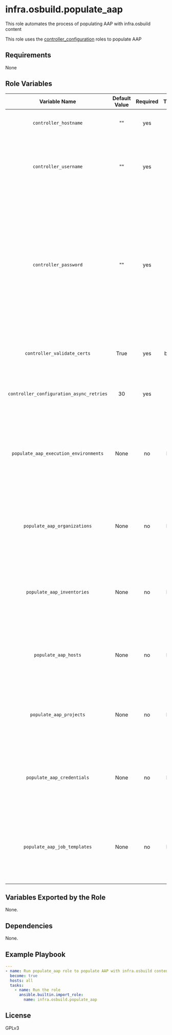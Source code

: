 # infra.osbuild.populate_aap

This role automates the process of populating AAP with infra.osbuild content

This role uses the [controller_configuration](https://github.com/redhat-cop/controller_configuration) roles to populate AAP

## Requirements

None

## Role Variables
|Variable Name|Default Value|Required|Type|Description|Example|
|:---:|:---:|:---:|:---:|:---:|:---|
|`controller_hostname`|""|yes|str|URL to the Ansible Controller Server.|<pre>controller_hostname: http://0.0.0.0:443</pre>|
|`controller_username`|""|yes|str|Admin User on the Ansible Controller Server. Either username / password or oauthtoken need to be specified.|<pre>controller_username: admin</pre>|
|`controller_password`|""|yes|str|Controller Admin User's password on the Ansible Controller Server. This should be stored in an Ansible Vault at vars/controller-secrets.yml or elsewhere and called from a parent playbook. Either username / password or oauthtoken need to be specified.|<pre>controller_password: test</pre>|
|`controller_validate_certs`|True|yes|bool|Whether or not to validate the Ansible Controller Server's SSL certificate.|<pre>controller_validate_certs: false</pre>|
|`controller_configuration_async_retries`|30|yes|int|This variable sets the number of retries to attempt for the role globally.|<pre>controller_configuration_async_retries: 20</pre>|
|`populate_aap_execution_environments`|None|no|list|Use to populate AAP with execution environments More information can be found in [Configuration Collection execution environments role README](https://github.com/redhat-cop/controller_configuration/tree/devel/roles/execution_environments)|<pre>populate_aap_execution_environments:<br>  - name: osbuild_ee<br>    image: quay.io/repository/org/image<br>    pull: always</pre>|
|`populate_aap_organizations`|None|no|list|Use to populate AAP with organizations. More information can be found in [Configuration Collection organizations role README](https://github.com/redhat-cop/controller_configuration/tree/devel/roles/organizations)|<pre>populate_aap_organizations:<br>  - name: Osbuild_test</pre>|
|`populate_aap_inventories`|None|no|list|Use to populate AAP with inventories. More information can be found in [Configuration Collection inventories role README](https://github.com/redhat-cop/controller_configuration/tree/devel/roles/inventories)|<pre>populate_aap_inventories:<br>  - name: osbuild_inventory<br>    organization: Osbuild_test</pre>|
|`populate_aap_hosts`|None|no|list|Use to populate AAP with hosts. More information can be found in [Configuration Collection hosts role README](https://github.com/redhat-cop/controller_configuration/tree/devel/roles/hosts)|<pre>populate_aap_hosts:<br>  - name: osbuild_remote_system<br>    inventory: osbuild_inventory<br>    variables:<br>      ansible_host: 0.0.0.0<br>      ansible_user: user</pre>|
|`populate_aap_projects`|None|no|list|Use to populate AAP with projects. More information can be found in [Configuration Collection projects role README](https://github.com/redhat-cop/controller_configuration/tree/devel/roles/projects)|<pre>populate_aap_projects:<br>  - name: osbuild_project<br>    organization: Osbuild_test<br>    default_environment: osbuild_ee<br>    scm_type: git<br>    scm_url: https://github.com/redhat-cop/infra.osbuild</pre>|
|`populate_aap_credentials`|None|no|list|Use to populate AAP with credentials. More information can be found in [Configuration Collection credentials role README](https://github.com/redhat-cop/controller_configuration/tree/devel/roles/credentials)|<pre>populate_aap_credentials:<br>  - name: osbuild_credential<br>    organization: Osbuild_test<br>    credentail_type: Machine<br>    inputs:<br>      username: user<br>      ssh_key_data: "{{ lookup('file', '~/.ssh/id_rsa_aap', errors='warn') }}" </pre>|
|`populate_aap_job_templates`|None|no|list|Use to populate AAP with job templates. More information can be found in [Configuration Collection job templates role README](https://github.com/redhat-cop/controller_configuration/tree/devel/roles/job_templates)|<pre>populate_aap_job_templates:<br>  - name: osbuild_setup_server<br>      job_type: run<br>      inventory: osbuild_inventory<br>      project: osbuild_project<br>      playbook: playbooks/<br>      osbuild_setup_server.yml<br>      credentials:<br>        - osbuild_credential</pre>|

## Variables Exported by the Role

None.

## Dependencies

None.

## Example Playbook

```yaml
---
- name: Run populate_aap role to populate AAP with infra.osbuild content
  become: true
  hosts: all
  tasks:
    - name: Run the role
      ansible.builtin.import_role:
        name: infra.osbuild.populate_aap
```


## License

GPLv3


